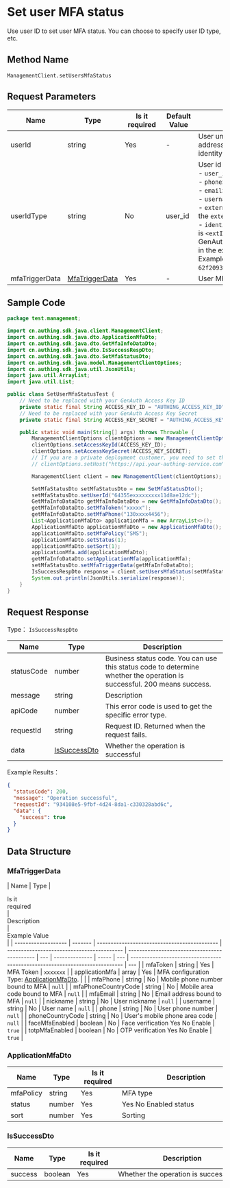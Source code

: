 # Set user MFA status

<!--
Warning ⚠️:
Do not modify this document directly,
https://github\.com/Authing/authing-docs-factory
Use this project to generate
-->

<LastUpdated />

Use user ID to set user MFA status. You can choose to specify user ID type, etc.

## Method Name

`ManagementClient.setUsersMfaStatus`

## Request Parameters

| Name           | Type                                         | <div style="width:80px">Is it required</div> | <div style="width:60px">Default Value</div> | <div style="width:300px">Description</div>                                                                                                                                                                                                                                                                                                                                                                                                                                                                                                                                                                                                                                                       | <div style="width:200px">Example Value</div> |
| -------------- | -------------------------------------------- | -------------------------------------------- | ------------------------------------------- | ------------------------------------------------------------------------------------------------------------------------------------------------------------------------------------------------------------------------------------------------------------------------------------------------------------------------------------------------------------------------------------------------------------------------------------------------------------------------------------------------------------------------------------------------------------------------------------------------------------------------------------------------------------------------------------------------ | -------------------------------------------- |
| userId         | string                                       | Yes                                          | -                                           | User unique identifier, which can be user ID, user name, email address, mobile phone number, external ID, or ID in an external identity source.                                                                                                                                                                                                                                                                                                                                                                                                                                                                                                                                                  | `6229ffaxxxxxxxxcade3e3d9`                   |
| userIdType     | string                                       | No                                           | user_id                                     | User id type, the default value is `user_id`, the optional values ​​are:<br>- `user_id`: GenAuth user ID, such as `6319a1504f3xxxxf214dd5b7`<br>- `phone`: user phone number<br>- `email`: user email<br>- `username`: user name<br>- `external_id`: user ID in the external system, corresponding to the `externalId` field of GenAuth user information<br>- `identity`: user's external identity source information, the format is `<extIdpId>:<userIdInIdp>`, where `<extIdpId>` is the ID of the GenAuth identity source, and `<userIdInIdp>` is the ID of the user in the external identity source. <br>Example Value: `62f20932716fbcc10d966ee5:ou_8bae746eac07cd2564654140d2a9ac61`. <br> | `user_id`                                    |
| mfaTriggerData | <a href="#MfaTriggerData">MfaTriggerData</a> | Yes                                          | -                                           | User MFA trigger data                                                                                                                                                                                                                                                                                                                                                                                                                                                                                                                                                                                                                                                                            |

## Sample Code

```java
package test.management;

import cn.authing.sdk.java.client.ManagementClient;
import cn.authing.sdk.java.dto.ApplicationMfaDto;
import cn.authing.sdk.java.dto.GetMfaInfoDataDto;
import cn.authing.sdk.java.dto.IsSuccessRespDto;
import cn.authing.sdk.java.dto.SetMfaStatusDto;
import cn.authing.sdk.java.model.ManagementClientOptions;
import cn.authing.sdk.java.util.JsonUtils;
import java.util.ArrayList;
import java.util.List;

public class SetUserMfaStatusTest {
    // Need to be replaced with your GenAuth Access Key ID
    private static final String ACCESS_KEY_ID = "AUTHING_ACCESS_KEY_ID";
    // Need to be replaced with your GenAuth Access Key Secret
    private static final String ACCESS_KEY_SECRET = "AUTHING_ACCESS_KEY_SECRET";

    public static void main(String[] args) throws Throwable {
        ManagementClientOptions clientOptions = new ManagementClientOptions();
        clientOptions.setAccessKeyId(ACCESS_KEY_ID);
        clientOptions.setAccessKeySecret(ACCESS_KEY_SECRET);
        // If you are a private deployment customer, you need to set the GenAuth service domain name
        // clientOptions.setHost("https://api.your-authing-service.com");

        ManagementClient client = new ManagementClient(clientOptions);

        SetMfaStatusDto setMfaStatusDto = new SetMfaStatusDto();
        setMfaStatusDto.setUserId("64355exxxxxxxxx11d8ae12dc");
        GetMfaInfoDataDto getMfaInfoDataDto = new GetMfaInfoDataDto();
        getMfaInfoDataDto.setMfaToken("xxxxx");
        getMfaInfoDataDto.setMfaPhone("130xxxx4456");
        List<ApplicationMfaDto> applicationMfa = new ArrayList<>();
        ApplicationMfaDto applicationMfaDto = new ApplicationMfaDto();
        applicationMfaDto.setMfaPolicy("SMS");
        applicationMfaDto.setStatus(1);
        applicationMfaDto.setSort(1);
        applicationMfa.add(applicationMfaDto);
        getMfaInfoDataDto.setApplicationMfa(applicationMfa);
        setMfaStatusDto.setMfaTriggerData(getMfaInfoDataDto);
        IsSuccessRespDto response = client.setUsersMfaStatus(setMfaStatusDto);
        System.out.println(JsonUtils.serialize(response));
    }
}

```

## Request Response

Type： `IsSuccessRespDto`

| Name       | Type                                     | Description                                                                                                             |
| ---------- | ---------------------------------------- | ----------------------------------------------------------------------------------------------------------------------- |
| statusCode | number                                   | Business status code. You can use this status code to determine whether the operation is successful. 200 means success. |
| message    | string                                   | Description                                                                                                             |
| apiCode    | number                                   | This error code is used to get the specific error type.                                                                 |
| requestId  | string                                   | Request ID. Returned when the request fails.                                                                            |
| data       | <a href="#IsSuccessDto">IsSuccessDto</a> | Whether the operation is successful                                                                                     |

Example Results：

```json
{
  "statusCode": 200,
  "message": "Operation successful",
  "requestId": "934108e5-9fbf-4d24-8da1-c330328abd6c",
  "data": {
    "success": true
  }
}
```

## Data Structure

### <a id="MfaTriggerData"></a> MfaTriggerData

| Name                | Type    | <div style="width:80px">Is it required</div> | <div style="width:300px">Description</div> | <div style="width:200px">Example Value</div> |
| ------------------- | ------- | -------------------------------------------- | ------------------------------------------ | -------------------------------------------- | --- | -------------- | ----- | --- | --------------------------------------------------------------------------- | --- |
| mfaToken            | string  | Yes                                          | MFA Token                                  | `xxxxxxx`                                    |     | applicationMfa | array | Yes | MFA configuration Type: <a href="#ApplicationMfaDto">ApplicationMfaDto</a>. |     |
| mfaPhone            | string  | No                                           | Mobile phone number bound to MFA           | `null`                                       |
| mfaPhoneCountryCode | string  | No                                           | Mobile area code bound to MFA              | `null`                                       |
| mfaEmail            | string  | No                                           | Email address bound to MFA                 | `null`                                       |
| nickname            | string  | No                                           | User nickname                              | `null`                                       |
| username            | string  | No                                           | User name                                  | `null`                                       |
| phone               | string  | No                                           | User phone number                          | `null`                                       |
| phoneCountryCode    | string  | No                                           | User's mobile phone area code              | `null`                                       |
| faceMfaEnabled      | boolean | No                                           | Face verification Yes No Enable            | `true`                                       |
| totpMfaEnabled      | boolean | No                                           | OTP verification Yes No Enable             | `true`                                       |

### <a id="ApplicationMfaDto"></a> ApplicationMfaDto

| Name      | Type   | <div style="width:80px">Is it required</div> | <div style="width:300px">Description</div> | <div style="width:200px">Example Value</div> |
| --------- | ------ | -------------------------------------------- | ------------------------------------------ | -------------------------------------------- |
| mfaPolicy | string | Yes                                          | MFA type                                   | `EMAIL`                                      |
| status    | number | Yes                                          | Yes No Enabled status                      | 1                                            |
| sort      | number | Yes                                          | Sorting                                    | 0                                            |

### <a id="IsSuccessDto"></a> IsSuccessDto

| Name    | Type    | <div style="width:80px">Is it required</div> | <div style="width:300px">Description</div> | <div style="width:200px">Example Value</div> |
| ------- | ------- | -------------------------------------------- | ------------------------------------------ | -------------------------------------------- |
| success | boolean | Yes                                          | Whether the operation is successful        | `true`                                       |
